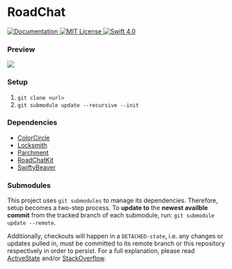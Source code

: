 # RoadChat

<a href="https://app.swaggerhub.com/apis/niksauer/RoadChat/1.0.0">
    <img src="http://img.shields.io/badge/read_the-docs-92A8D1.svg" alt="Documentation">
</a>
<a href="license">
    <img src="http://img.shields.io/badge/license-AGPLv3-brightgreen.svg" alt="MIT License">
</a>
<a href="https://swift.org">
    <img src="http://img.shields.io/badge/swift-4.1-brightgreen.svg" alt="Swift 4.0">
</a>

### Preview
<img src="https://github.com/niksauer/RoadChat/blob/beta/Docs/PreviewScreenshot.png">

### Setup 
1. `git clone <url>`
2. `git submodule update --recursive --init`

### Dependencies
- [ColorCircle](https://github.com/niksauer/ColorCircle)
- [Locksmith](https://github.com/matthewpalmer/Locksmith)
- [Parchment](https://github.com/rechsteiner/Parchment)
- [RoadChatKit](https://github.com/niksauer/RoadChatKit)
- [SwiftyBeaver](https://github.com/SwiftyBeaver/SwiftyBeaver)

### Submodules
This project uses `git submodules` to manage its dependencies. Therefore, setup becomes a two-step process. To **update to** the **newest availble commit** from the tracked branch of each submodule, run: `git submodule update --remote`.

Additionally, checkouts will happen in a `DETACHED-state`, i.e. any changes or updates pulled in, must be committed to its remote branch or this repository respectively in order to persist. For a full explanation, please read [ActiveState](https://www.activestate.com/blog/2014/05/getting-git-submodule-track-branch) and/or [StackOverflow](https://stackoverflow.com/questions/18770545/why-is-my-git-submodule-head-detached-from-master).
